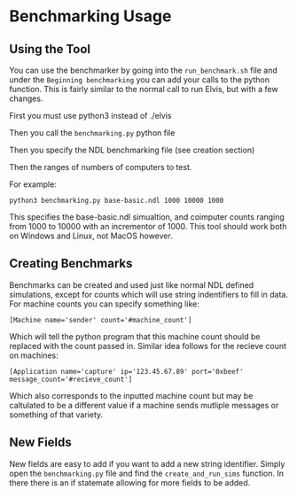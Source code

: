 # Benchmarking Usage

## Using the Tool

You can use the benchmarker by going into the `run_benchmark.sh` file and under the `Beginning benchmarking` you can add your calls to the python function. This is fairly similar to the normal call to run Elvis, but with a few changes.

First you must use python3 instead of ./elvis

Then you call the `benchmarking.py` python file

Then you specify the NDL benchmarking file (see creation section)

Then the ranges of numbers of computers to test.

For example:

`python3 benchmarking.py base-basic.ndl 1000 10000 1000`

This specifies the base-basic.ndl simualtion, and coimputer counts ranging from 1000 to 10000 with an incrementor of 1000. This tool should work both on Windows and Linux, not MacOS however.

## Creating Benchmarks
Benchmarks can be created and used just like normal NDL defined simulations, except for counts which will use string indentifiers to fill in data.
For machine counts you can specify something like:

`[Machine name='sender' count='#machine_count']`

Which will tell the python program that this machine count should be replaced with the count passed in.
Similar idea follows for the recieve count on machines:

`[Application name='capture' ip='123.45.67.89' port='0xbeef' message_count='#recieve_count']`

Which also corresponds to the inputted machine count but may be caltulated to be a different value if a machine sends mutliple messages or something of that variety.

## New Fields
New fields are easy to add if you want to add a new string identifier. Simply open the `benchmarking.py` file and find the `create_and_run_sims` function. In there there is an if statemate allowing for more fields to be added.

